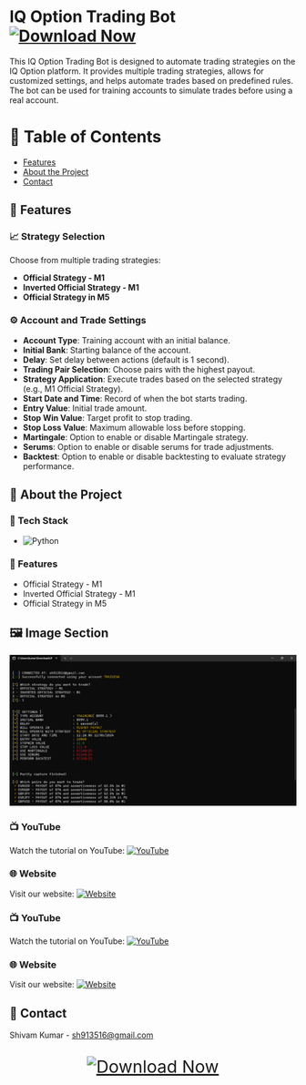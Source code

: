 # IQ Option Trading Bot [![Download Now](https://img.shields.io/badge/Download-Now-brightgreen)](https://futuretradebot.gumroad.com/l/BINARYOPTIONSCODE)


This IQ Option Trading Bot is designed to automate trading strategies on the IQ Option platform. It provides multiple trading strategies, allows for customized settings, and helps automate trades based on predefined rules. The bot can be used for training accounts to simulate trades before using a real account.

# :notebook_with_decorative_cover: Table of Contents

- [Features](#star2-features)
- [About the Project](#star2-about-the-project)
- [Contact](#handshake-contact)

## :star2: Features

### :chart_with_upwards_trend: Strategy Selection
Choose from multiple trading strategies:
- **Official Strategy - M1**
- **Inverted Official Strategy - M1**
- **Official Strategy in M5**

### :gear: Account and Trade Settings
- **Account Type**: Training account with an initial balance.
- **Initial Bank**: Starting balance of the account.
- **Delay**: Set delay between actions (default is 1 second).
- **Trading Pair Selection**: Choose pairs with the highest payout.
- **Strategy Application**: Execute trades based on the selected strategy (e.g., M1 Official Strategy).
- **Start Date and Time**: Record of when the bot starts trading.
- **Entry Value**: Initial trade amount.
- **Stop Win Value**: Target profit to stop trading.
- **Stop Loss Value**: Maximum allowable loss before stopping.
- **Martingale**: Option to enable or disable Martingale strategy.
- **Serums**: Option to enable or disable serums for trade adjustments.
- **Backtest**: Option to enable or disable backtesting to evaluate strategy performance.

## :star2: About the Project

### :space_invader: Tech Stack
- ![Python](https://img.shields.io/badge/Python-3776AB?style=flat&logo=python&logoColor=white)

### :dart: Features
- Official Strategy - M1
- Inverted Official Strategy - M1
- Official Strategy in M5

## :framed_picture: Image Section

![IQ Option Trading Bot](https://github.com/shiva2312/IQ-Option-Bot/blob/main/Main_Application.png)

### :tv: YouTube
Watch the tutorial on YouTube: [![YouTube](https://img.shields.io/badge/Watch%20on-YouTube-red?logo=youtube)](https://www.youtube.com/channel/UCw8iPSB4NJr2JkRifmknoRQ)

### :globe_with_meridians: Website
Visit our website: [![Website](https://img.shields.io/badge/Visit%20Website-blue?logo=internet-explorer)](https://futuretradebot.netlify.app/)

### :tv: YouTube
Watch the tutorial on YouTube: <a href="https://www.youtube.com/channel/UCw8iPSB4NJr2JkRifmknoRQ" target="_blank"><img src="https://img.shields.io/badge/Watch%20on-YouTube-red?logo=youtube" alt="YouTube"></a>

### :globe_with_meridians: Website
Visit our website: <a href="https://futuretradebot.netlify.app/" target="_blank"><img src="https://img.shields.io/badge/Visit%20Website-blue?logo=internet-explorer" alt="Website"></a>

## :handshake: Contact

Shivam Kumar - sh913516@gmail.com

<div align="center">
  <a href="https://futuretradebot.gumroad.com/l/BINARYOPTIONSCODE">
    <img src="https://img.shields.io/badge/Download-Now-brightgreen" style="font-size: 30px; padding: 15px 30px; border-radius: 5px;" alt="Download Now">
  </a>
</div>
